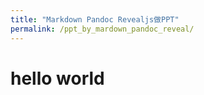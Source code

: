 ```yaml
---
title: "Markdown Pandoc Revealjs做PPT"
permalink: /ppt_by_mardown_pandoc_reveal/
---
```


# hello world
